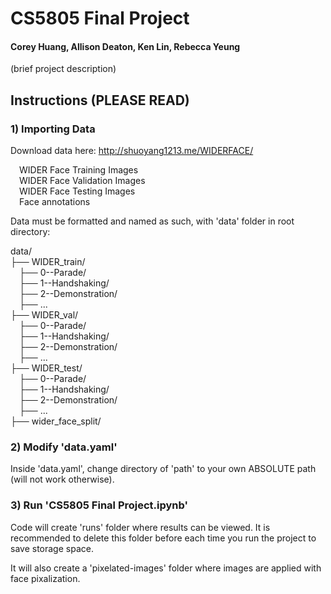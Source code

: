 # CS5805 Final Project

#### Corey Huang, Allison Deaton, Ken Lin, Rebecca Yeung

(brief project description)

## Instructions (PLEASE READ)

### 1) Importing Data

Download data here: http://shuoyang1213.me/WIDERFACE/

&emsp;WIDER Face Training Images <br />
&emsp;WIDER Face Validation Images <br />
&emsp;WIDER Face Testing Images <br />
&emsp;Face annotations

Data must be formatted and named as such, with 'data' folder in root directory:

data/ <br />
├── WIDER_train/ <br />
&emsp;├── 0--Parade/ <br />
&emsp;├── 1--Handshaking/ <br />
&emsp;├── 2--Demonstration/ <br />
&emsp;├── ... <br />
├── WIDER_val/ <br />
&emsp;├── 0--Parade/ <br />
&emsp;├── 1--Handshaking/ <br />
&emsp;├── 2--Demonstration/ <br />
&emsp;├── ... <br />
├── WIDER_test/ <br />
&emsp;├── 0--Parade/ <br />
&emsp;├── 1--Handshaking/ <br />
&emsp;├── 2--Demonstration/ <br />
&emsp;├── ... <br />
├── wider_face_split/ <br />

### 2) Modify 'data.yaml'

Inside 'data.yaml', change directory of 'path' to your own ABSOLUTE path (will not work otherwise).

### 3) Run 'CS5805 Final Project.ipynb'

Code will create 'runs' folder where results can be viewed. It is recommended to delete this folder before each time you run the project to save storage space.

It will also create a 'pixelated-images' folder where images are applied with face pixalization.
